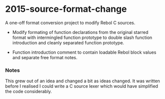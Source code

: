 2015-source-format-change
=========================

A one-off format conversion project to modify Rebol C sources.

* Modify formating of function declarations from the original starred format
with intermingled function prototype to double slash function introduction
and cleanly separated function prototype.

* Function introduction comment to contain loadable Rebol block values
and separate free format notes.


### Notes ###

This grew out of an idea and changed a bit as ideas changed. It was written
before I realised I could write a C source lexer which would have simplified
the code considerably.

